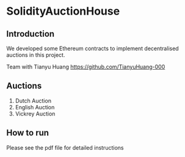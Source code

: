 # SolidityAuctionHouse

## Introduction
We developed some Ethereum contracts to implement decentralised auctions in this project.

Team with Tianyu Huang https://github.com/TianyuHuang-000

## Auctions
1. Dutch Auction
2. English Auction
3. Vickrey Auction

## How to run
Please see the pdf file for detailed instructions
